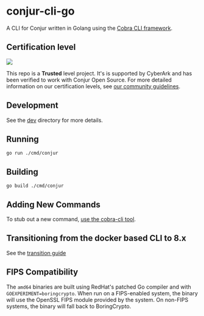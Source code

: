 # conjur-cli-go

A CLI for Conjur written in Golang using the [Cobra CLI framework](https://github.com/spf13/cobra).

## Certification level

![](https://img.shields.io/badge/Certification%20Level-Trusted-28A745?link=https://github.com/cyberark/community/blob/master/Conjur/conventions/certification-levels.md)

This repo is a **Trusted** level project. It's is supported by CyberArk and has
been verified to work with Conjur Open Source. For more detailed information on
our certification levels, see
[our community guidelines](https://github.com/cyberark/community/blob/master/Conjur/conventions/certification-levels.md#trusted).

## Development

See the [dev](dev/) directory for more details.

## Running

```
go run ./cmd/conjur
```

## Building

```
go build ./cmd/conjur
```

## Adding New Commands

To stub out a new command, [use the cobra-cli tool](https://github.com/spf13/cobra-cli/blob/main/README.md#add-commands-to-a-project).

## Transitioning from the docker based CLI to 8.x

See the [transition guide](docs/UPGRADE_from_docker_based.md)

## FIPS Compatibility

The `amd64` binaries are built using RedHat's patched Go compiler and with
`GOEXPERIMENT=boringcrypto`. When run on a FIPS-enabled system, the binary will
use the OpenSSL FIPS module provided by the system. On non-FIPS systems, the
binary will fall back to BoringCrypto.
